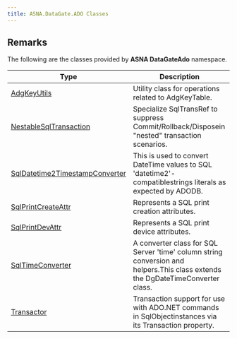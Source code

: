 ```yaml
---
title: ASNA.DataGate.ADO Classes
---
```


## Remarks

The following are the classes provided by **ASNA DataGateAdo** namespace.


| Type | Description |
| --- | --- |
| [AdgKeyUtils](/reference/datagate/data-gateado/adg-key-utils.html) | Utility class for operations related to AdgKeyTable. |
| [NestableSqlTransaction](/reference/datagate/data-gateado/nestable-sql-transaction.html) | Specialize SqlTransRef to suppress Commit/Rollback/Disposein "nested" transaction scenarios. |
| [SqlDatetime2TimestampConverter](/reference/datagate/data-gateado/sql-datetime2-timestamp-converter.html) | This is used to convert DateTime values to SQL 'datetime2'-compatiblestrings literals as expected by ADODB. |
| [SqlPrintCreateAttr](/reference/datagate/data-gateado/sql-print-create-attr.html) | Represents a SQL print creation attributes. |
| [SqlPrintDevAttr](/reference/datagate/data-gateado/sql-print-dev-attr.html) | Represents a SQL print device attributes. |
| [SqlTimeConverter](/reference/datagate/data-gateado/sql-time-converter.html) | A converter class for SQL Server 'time' column string conversion and helpers.This class extends the DgDateTimeConverter class. |
| [Transactor](/reference/datagate/data-gateado/transactor.html) | Transaction support for use with ADO.NET commands in SqlObjectinstances via its Transaction property. |
